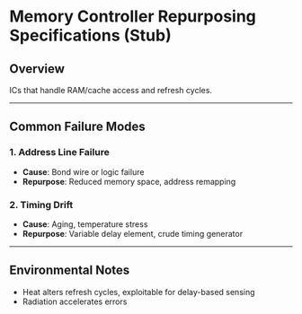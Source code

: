 # Memory Controller Repurposing Specifications (Stub)

## Overview
ICs that handle RAM/cache access and refresh cycles.

---

## Common Failure Modes

### 1. Address Line Failure
- **Cause**: Bond wire or logic failure  
- **Repurpose**: Reduced memory space, address remapping

### 2. Timing Drift
- **Cause**: Aging, temperature stress  
- **Repurpose**: Variable delay element, crude timing generator

---

## Environmental Notes
- Heat alters refresh cycles, exploitable for delay-based sensing  
- Radiation accelerates errors
